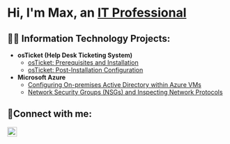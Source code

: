 <h1>Hi, I'm Max, an <a href="https://linkedin.com/in/Josh">IT Professional</a></h1>

<h2>👨‍💻 Information Technology Projects:</h2>

- <b>osTicket (Help Desk Ticketing System)</b>
  - [osTicket: Prerequisites and Installation](https://github.com/MaxAlvarez123/osticket-prerequisites)
  - [osTicket: Post-Installation Configuration](https://github.com/MaxAlvarez123/PostosTicketInstallation)
- <b>Microsoft Azure</b>
  - [Configuring On-premises Active Directory within Azure VMs](https://github.com/MaxAlvarez123/Active_Directoy_Deployment)
  - [Network Security Groups (NSGs) and Inspecting Network Protocols](https://github.com/MaxAlvarez123/NetworkingActivities)

<h2>🤳Connect with me:</h2>

[<img align="left" alt="Josh | LinkedIn" width="22px" src="https://cdn.jsdelivr.net/npm/simple-icons@v3/icons/linkedin.svg" />][linkedin]

[linkedin]: https://www.linkedin.com/in/maximiliano-alvarez-81842a243/
